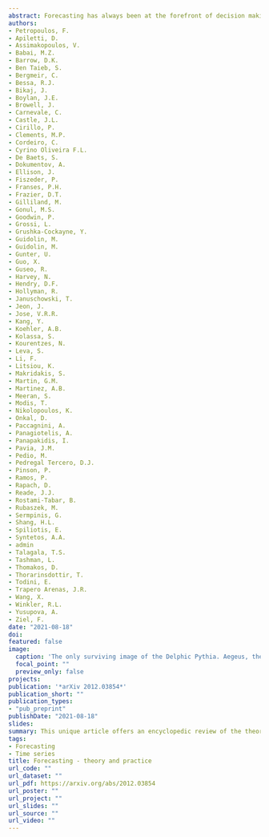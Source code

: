 ```yaml
---
abstract: Forecasting has always been at the forefront of decision making and planning. The uncertainty that surrounds the future is both exciting and challenging, with individuals and organisations seeking to minimise risks and maximise utilities. The large number of forecasting applications calls for a diverse set of forecasting methods to tackle real-life challenges. This article provides a non-systematic review of the theory and the practice of forecasting. We provide an overview of a wide range of theoretical, state-of-the-art models, methods, principles, and approaches to prepare, produce, organise, and evaluate forecasts. We then demonstrate how such theoretical concepts are applied in a variety of real-life contexts.We do not claim that this review is an exhaustive list of methods and applications. However, we wish that our encyclopedic presentation will offer a point of reference for the rich work that has been undertaken over the last decades, with some key insights for the future of forecasting theory and practice. Given its encyclopedic nature, the intended mode of reading is non-linear. We offer cross-references to allow the readers to navigate through the various topics. We complement the theoretical concepts and applications covered by large lists of free or open-source software implementations and publicly-available databases.
authors:
- Petropoulos, F.
- Apiletti, D.
- Assimakopoulos, V.
- Babai, M.Z.
- Barrow, D.K.
- Ben Taieb, S.
- Bergmeir, C.
- Bessa, R.J.
- Bikaj, J.
- Boylan, J.E.
- Browell, J.
- Carnevale, C.
- Castle, J.L.
- Cirillo, P.
- Clements, M.P.
- Cordeiro, C.
- Cyrino Oliveira F.L.
- De Baets, S.
- Dokumentov, A.
- Ellison, J.
- Fiszeder, P.
- Franses, P.H.
- Frazier, D.T.
- Gilliland, M.
- Gonul, M.S.
- Goodwin, P.
- Grossi, L.
- Grushka-Cockayne, Y.
- Guidolin, M.
- Guidolin, M.
- Gunter, U.
- Guo, X.
- Guseo, R.
- Harvey, N.
- Hendry, D.F.
- Hollyman, R.
- Januschowski, T.
- Jeon, J.
- Jose, V.R.R.
- Kang, Y.
- Koehler, A.B.
- Kolassa, S.
- Kourentzes, N.
- Leva, S.
- Li, F.
- Litsiou, K.
- Makridakis, S.
- Martin, G.M.
- Martinez, A.B.
- Meeran, S.
- Modis, T.
- Nikolopoulos, K.
- Onkal, D.
- Paccagnini, A.
- Panagiotelis, A.
- Panapakidis, I.
- Pavia, J.M.
- Pedio, M.
- Pedregal Tercero, D.J.
- Pinson, P.
- Ramos, P.
- Rapach, D.
- Reade, J.J.
- Rostami-Tabar, B.
- Rubaszek, M.
- Sermpinis, G.
- Shang, H.L.
- Spiliotis, E.
- Syntetos, A.A.
- admin 
- Talagala, T.S.
- Tashman, L.
- Thomakos, D.
- Thorarinsdottir, T.
- Todini, E.
- Trapero Arenas, J.R.
- Wang, X.
- Winkler, R.L.
- Yusupova, A.
- Ziel, F. 
date: "2021-08-18"
doi: 
featured: false
image:
  caption: 'The only surviving image of the Delphic Pythia. Aegeus, the mythical king of Athens, consulting the oracle. Attic red-figure kylix, c. 440-430 BC, Berlin Museum, inv. 2538. Image Credit: https://www.researchgate.net/publication/262091264_Oracle_Trees_in_the_Ancient_Hellenic_World  (de Carvalho, L. M., Fernandes, F. M., \& Bowden, H. (2011). Oracle Trees in the Ancient Hellenic World. Harvard Papers in Botany, 16(2), 425-427.)'
  focal_point: ""
  preview_only: false
projects:
publication: '*arXiv 2012.03854*'
publication_short: ""
publication_types:
- "pub_preprint"
publishDate: "2021-08-18"
slides: 
summary: This unique article offers an encyclopedic review of the theory and practice of forecasting. This article is written by 80 experts from 22 countries and 72 institutions/organisations.
tags:
- Forecasting
- Time series
title: Forecasting - theory and practice
url_code: ""
url_dataset: ""
url_pdf: https://arxiv.org/abs/2012.03854
url_poster: ""
url_project: ""
url_slides: ""
url_source: ""
url_video: ""
---
```


